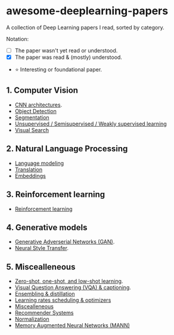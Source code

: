 # awesome-deeplearning-papers
A collection of Deep Learning papers I read, sorted by category.

Notation:

- [ ] The paper wasn't yet read or understood.
- [X] The paper was read & (mostly) understood.
- :star: Interesting or foundational paper.

## 1. Computer Vision

- [CNN architectures](categories/cnn_archi.md).
- [Object Detection](categories/object_detection.md)
- [Segmentation](categories/segmentation.md)
- [Unsupervised / Semisupervised / Weakly supervised learning](categories/semisupervised.md)
- [Visual Search](categories/visual_search.md)

## 2. Natural Language Processing

- [Language modeling](categories/language_modeling.md)
- [Translation](categories/translation.md)
- [Embeddings](categories/embeddings.md)

## 3. Reinforcement learning

- [Reinforcement learning](categories/rl.md)

## 4. Generative models

- [Generative Adverserial Networks (GAN)](categories/gan.md).
- [Neural Style Transfer](categories/style_transfer.md).

## 5. Miscealleneous

- [Zero-shot, one-shot, and low-shot learning](categories/low_shot.md).
- [Visual Question Answering (VQA) & captioning](categories/vqa.md).
- [Ensembling & distillation](categories/ensembling.md)
- [Learning rates scheduling & optimizers](categories/optimizers.md)
- [Miscealleneous](categories/misc.md)
- [Recommender Systems](categories/recsys.md)
- [Normalization](categories/normalization.md)
- [Memory Augmented Neural Networks (MANN)](categories/memory_augmented_nn.md)